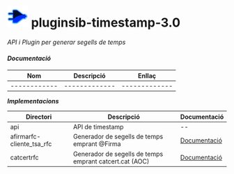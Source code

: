 # ![Logo](https://github.com/GovernIB/maven/raw/binaris/pluginsib/projectinfo_Attachments/icon.jpg) pluginsib-timestamp-3.0
*API i Plugin per generar segells de temps*


#### ***Documentació***
Nom | Descripció | Enllaç
------------ | ------------- | -------------
------------ | ------------- | -------------


***Implementacions***

Directori | Descripció | Documentació
------------ | ------------- | -------------
api | API de timestamp | --
afirmarfc-cliente_tsa_rfc | Generador de segells de temps emprant @Firma| [Documentació](../../blob/pluginsib-timestamp-2.1/afirmarfc-cliente_tsa_rfc/test.properties.sample)
catcertrfc | Generador de segells de temps emprant catcert.cat (AOC) | [Documentació](../../blob/pluginsib-timestamp-2.1/catcertrfc/test.properties)



